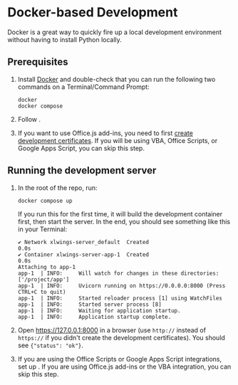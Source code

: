 # Docker-based Development

Docker is a great way to quickly fire up a local development environment without having to install Python locally.

## Prerequisites

1. Install [Docker](https://www.docker.com/) and double-check that you can run the following two commands on a Terminal/Command Prompt:

   ```
   docker
   docker compose
   ```

2. Follow [](repo_setup.md).
3. If you want to use Office.js add-ins, you need to first [create development certificates](dev_certificates.md). If you will be using VBA, Office Scripts, or Google Apps Script, you can skip this step.

## Running the development server

1. In the root of the repo, run:

   ```
   docker compose up
   ```

   If you run this for the first time, it will build the development container first, then start the server. In the end, you should see something like this in your Terminal:

   ```
   ✔ Network xlwings-server_default  Created                                                                                                              0.0s
   ✔ Container xlwings-server-app-1  Created                                                                                                              0.0s
   Attaching to app-1
   app-1  | INFO:     Will watch for changes in these directories: ['/project/app']
   app-1  | INFO:     Uvicorn running on https://0.0.0.0:8000 (Press CTRL+C to quit)
   app-1  | INFO:     Started reloader process [1] using WatchFiles
   app-1  | INFO:     Started server process [8]
   app-1  | INFO:     Waiting for application startup.
   app-1  | INFO:     Application startup complete.
   ```

2. Open https://127.0.0.1:8000 in a browser (use `http://` instead of `https://` if you didn't create the development certificates). You should see `{"status": "ok"}`.
3. If you are using the Office Scripts or Google Apps Script integrations, set up [](tunneling.md). If you are using Office.js add-ins or the VBA integration, you can skip this step.

